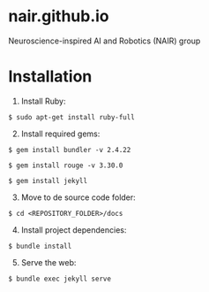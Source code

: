# nair.github.io
Neuroscience-inspired AI and Robotics (NAIR) group

# Installation 

1. Install Ruby:

```$ sudo apt-get install ruby-full```

2. Install required gems:

```$ gem install bundler -v 2.4.22```

```$ gem install rouge -v 3.30.0```

```$ gem install jekyll```

3. Move to de source code folder:

```$ cd <REPOSITORY_FOLDER>/docs```

4. Install project dependencies:

```$ bundle install```

5. Serve the web:

```$ bundle exec jekyll serve```